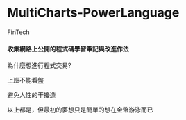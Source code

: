 # MultiCharts-PowerLanguage
FinTech

#### 收集網路上公開的程式碼學習筆記與改進作法

為什麼想進行程式交易?

上班不能看盤

避免人性的干擾造

以上都是，但最初的夢想只是簡單的想在金幣游泳而已
